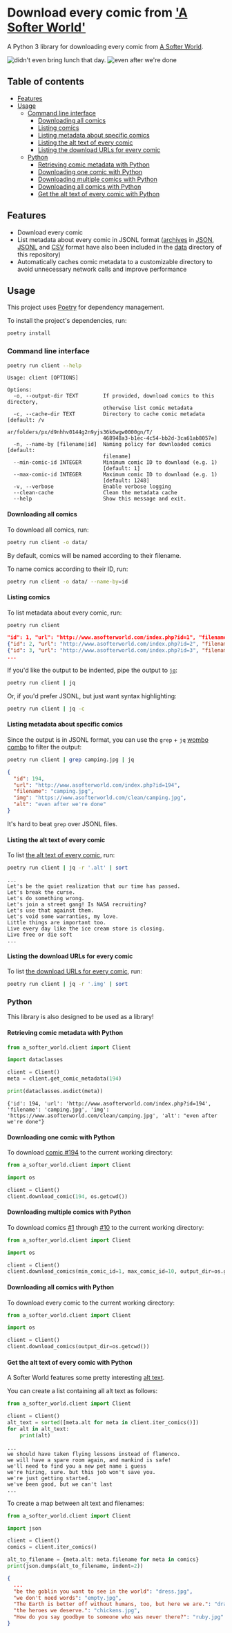 # Download every comic from ['A Softer World'](http://www.asofterworld.com/)

A Python 3 library for downloading every comic from [A Softer World](http://www.asofterworld.com/).

![didn't even bring lunch that day.](data/images/cassandra.jpg?raw=true)
![even after we're done](data/images/camping.jpg?raw=true)

## Table of contents

- [Features](#features)
- [Usage](#usage)
    - [Command line interface](#command-line-interface)
        - [Downloading all comics](#downloading-all-comics)
        - [Listing comics](#listing-comics)
        - [Listing metadata about specific comics](#listing-metadata-about-specific-comics)
        - [Listing the alt text of every comic](#listing-the-alt-text-of-every-comic)
        - [Listing the download URLs for every comic](#listing-the-download-urls-for-every-comic)
    - [Python](#python)
        - [Retrieving comic metadata with Python](#retrieving-comic-metadata-with-python)
        - [Downloading one comic with Python](#downloading-one-comic-with-python)
        - [Downloading multiple comics with Python](#downloading-multiple-comics-with-python)
        - [Downloading all comics with Python](#downloading-all-comics-with-python)
        - [Get the alt text of every comic with Python](#get-the-alt-text-of-every-comic-with-python)

## Features

- Download every comic
- List metadata about every comic in JSONL format ([archives](https://www.asofterworld.com/archive.php) in [JSON](data/comics.json), [JSONL](data/comics.jsonl) and [CSV](data/comics.csv) format have also been included in the [data](data) directory of this repository)
- Automatically caches comic metadata to a customizable directory to avoid unnecessary network calls and improve performance

## Usage

This project uses [Poetry](https://python-poetry.org/) for dependency management. 

To install the project's dependencies, run:

```bash
poetry install
```

### Command line interface

```bash
poetry run client --help
```

```text
Usage: client [OPTIONS]

Options:
  -o, --output-dir TEXT        If provided, download comics to this directory,
                               otherwise list comic metadata
  -c, --cache-dir TEXT         Directory to cache comic metadata  [default: /v
                               ar/folders/px/d9nhhv0144g2n9yjs36k6wgw0000gn/T/
                               468948a3-b1ec-4c54-bb2d-3ca61ab8057e]
  -n, --name-by [filename|id]  Naming policy for downloaded comics  [default:
                               filename]
  --min-comic-id INTEGER       Minimum comic ID to download (e.g. 1)
                               [default: 1]
  --max-comic-id INTEGER       Maximum comic ID to download (e.g. 1)
                               [default: 1248]
  -v, --verbose                Enable verbose logging
  --clean-cache                Clean the metadata cache
  --help                       Show this message and exit.
```

#### Downloading all comics

To download all comics, run:

```bash
poetry run client -o data/
```

By default, comics will be named according to their filename.

To name comics according to their ID, run:

```bash
poetry run client -o data/ --name-by=id
```

#### Listing comics

To list metadata about every comic, run:

```bash
poetry run client
```

```json
"id": 1, "url": "http://www.asofterworld.com/index.php?id=1", "filename": "myparents.jpg", "img": "https://www.asofterworld.com/clean/myparents.jpg", "alt": "Are my parents ever coming home?"}
{"id": 2, "url": "http://www.asofterworld.com/index.php?id=2", "filename": "babydoom.jpg", "img": "https://www.asofterworld.com/clean/babydoom.jpg", "alt": "There had to be an answer"}
{"id": 3, "url": "http://www.asofterworld.com/index.php?id=3", "filename": "softerworld.jpg", "img": "https://www.asofterworld.com/clean/softerworld.jpg", "alt": "what I did for love"}
...
```

If you'd like the output to be indented, pipe the output to [`jq`](https://github.com/jqlang/jq):

```bash
poetry run client | jq
```

Or, if you'd prefer JSONL, but just want syntax highlighting:

```bash
poetry run client | jq -c
```

#### Listing metadata about specific comics

Since the output is in JSONL format, you can use the `grep` + `jq` [wombo combo](https://www.ssbwiki.com/Wombo_Combo) to filter the output:

```bash
poetry run client | grep camping.jpg | jq
```

```json
{
  "id": 194,
  "url": "http://www.asofterworld.com/index.php?id=194",
  "filename": "camping.jpg",
  "img": "https://www.asofterworld.com/clean/camping.jpg",
  "alt": "even after we're done"
}
```

It's hard to beat `grep` over JSONL files.

#### Listing the alt text of every comic

To list [the alt text of every comic](data/alt.txt), run:

```bash
poetry run client | jq -r '.alt' | sort
```

```text
...
Let's be the quiet realization that our time has passed.
Let's break the curse.
Let's do something wrong.
Let's join a street gang! Is NASA recruiting?
Let's use that against them.
Let's void some warranties, my love.
Little things are important too.
Live every day like the ice cream store is closing.
Live free or die soft
...
```

#### Listing the download URLs for every comic

To list [the download URLs for every comic](data/urls.txt), run:

```bash
poetry run client | jq -r '.img' | sort
```

### Python

This library is also designed to be used as a library!

#### Retrieving comic metadata with Python

```python
from a_softer_world.client import Client

import dataclasses

client = Client()
meta = client.get_comic_metadata(194)

print(dataclasses.asdict(meta))
```

```text
{'id': 194, 'url': 'http://www.asofterworld.com/index.php?id=194', 'filename': 'camping.jpg', 'img': 'https://www.asofterworld.com/clean/camping.jpg', 'alt': "even after we're done"}
```

#### Downloading one comic with Python

To download [comic #194](https://www.asofterworld.com/index.php?id=194) to the current working directory:

```python
from a_softer_world.client import Client

import os

client = Client()
client.download_comic(194, os.getcwd())
```

#### Downloading multiple comics with Python

To download comics [#1](https://www.asofterworld.com/index.php?id=1) through [#10](https://www.asofterworld.com/index.php?id=10) to the current working directory:

```python
from a_softer_world.client import Client

import os

client = Client()
client.download_comics(min_comic_id=1, max_comic_id=10, output_dir=os.getcwd())
```

#### Downloading all comics with Python

To download every comic to the current working directory:

```python
from a_softer_world.client import Client

import os

client = Client()
client.download_comics(output_dir=os.getcwd())
```

#### Get the alt text of every comic with Python

A Softer World features some pretty interesting [alt text](data/alt.txt).

You can create a list containing all alt text as follows:

```python
from a_softer_world.client import Client

client = Client()
alt_text = sorted([meta.alt for meta in client.iter_comics()])
for alt in alt_text:
    print(alt)
```

```text
...
we should have taken flying lessons instead of flamenco.
we will have a spare room again, and mankind is safe!
we'll need to find you a new pet name i guess
we're hiring, sure. but this job won't save you.
we're just getting started.
we've been good, but we can't last
...
```

To create a map between alt text and filenames:

```python
from a_softer_world.client import Client

import json

client = Client()
comics = client.iter_comics()

alt_to_filename = {meta.alt: meta.filename for meta in comics}
print(json.dumps(alt_to_filename, indent=2))
```

```json
{
  ...
  "be the goblin you want to see in the world": "dress.jpg",
  "we don't need words": "empty.jpg",
  "The Earth is better off without humans, too, but here we are.": "drastic.jpg",
  "the heroes we deserve.": "chickens.jpg",
  "How do you say goodbye to someone who was never there?": "ruby.jpg"
}
```
